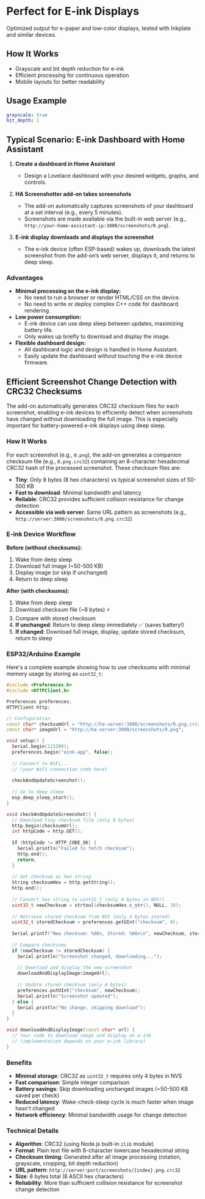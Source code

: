 # Perfect for E-ink Displays

Optimized output for e-paper and low-color displays, tested with Inkplate and similar devices.

## How It Works
- Grayscale and bit depth reduction for e-ink
- Efficient processing for continuous operation
- Mobile layouts for better readability

## Usage Example
```yaml
grayscale: true
bit_depth: 1
```

## Typical Scenario: E-ink Dashboard with Home Assistant

1. **Create a dashboard in Home Assistant**
	 - Design a Lovelace dashboard with your desired widgets, graphs, and controls.

2. **HA Screenshotter add-on takes screenshots**
	 - The add-on automatically captures screenshots of your dashboard at a set interval (e.g., every 5 minutes).
	 - Screenshots are made available via the built-in web server (e.g., `http://your-home-assistant-ip:3000/screenshots/0.png`).

3. **E-ink display downloads and displays the screenshot**
	 - The e-ink device (often ESP-based) wakes up, downloads the latest screenshot from the add-on’s web server, displays it, and returns to deep sleep.

### Advantages
- **Minimal processing on the e-ink display:**
	- No need to run a browser or render HTML/CSS on the device.
	- No need to write or deploy complex C++ code for dashboard rendering.
- **Low power consumption:**
	- E-ink device can use deep sleep between updates, maximizing battery life.
	- Only wakes up briefly to download and display the image.
- **Flexible dashboard design:**
	- All dashboard logic and design is handled in Home Assistant.
	- Easily update the dashboard without touching the e-ink device firmware.

## Efficient Screenshot Change Detection with CRC32 Checksums

The add-on automatically generates CRC32 checksum files for each screenshot, enabling e-ink devices to efficiently detect when screenshots have changed without downloading the full image. This is especially important for battery-powered e-ink displays using deep sleep.

### How It Works

For each screenshot (e.g., `0.png`), the add-on generates a companion checksum file (e.g., `0.png.crc32`) containing an 8-character hexadecimal CRC32 hash of the processed screenshot. These checksum files are:

- **Tiny**: Only 8 bytes (8 hex characters) vs typical screenshot sizes of 50-500 KB
- **Fast to download**: Minimal bandwidth and latency
- **Reliable**: CRC32 provides sufficient collision resistance for change detection
- **Accessible via web server**: Same URL pattern as screenshots (e.g., `http://server:3000/screenshots/0.png.crc32`)

### E-ink Device Workflow

**Before (without checksums):**
1. Wake from deep sleep
2. Download full image (~50-500 KB)
3. Display image (or skip if unchanged)
4. Return to deep sleep

**After (with checksums):**
1. Wake from deep sleep
2. Download checksum file (~8 bytes) ⚡
3. Compare with stored checksum
4. **If unchanged**: Return to deep sleep immediately ✅ (saves battery!)
5. **If changed**: Download full image, display, update stored checksum, return to sleep

### ESP32/Arduino Example

Here's a complete example showing how to use checksums with minimal memory usage by storing as `uint32_t`:

```cpp
#include <Preferences.h>
#include <HTTPClient.h>

Preferences preferences;
HTTPClient http;

// Configuration
const char* checksumUrl = "http://ha-server:3000/screenshots/0.png.crc32";
const char* imageUrl = "http://ha-server:3000/screenshots/0.png";

void setup() {
  Serial.begin(115200);
  preferences.begin("eink-app", false);
  
  // Connect to WiFi...
  // (your WiFi connection code here)
  
  checkAndUpdateScreenshot();
  
  // Go to deep sleep
  esp_deep_sleep_start();
}

void checkAndUpdateScreenshot() {
  // Download tiny checksum file (only 8 bytes)
  http.begin(checksumUrl);
  int httpCode = http.GET();
  
  if (httpCode != HTTP_CODE_OK) {
    Serial.println("Failed to fetch checksum");
    http.end();
    return;
  }
  
  // Get checksum as hex string
  String checksumHex = http.getString();
  http.end();
  
  // Convert hex string to uint32_t (only 4 bytes in NVS!)
  uint32_t newChecksum = strtoul(checksumHex.c_str(), NULL, 16);
  
  // Retrieve stored checksum from NVS (only 4 bytes stored)
  uint32_t storedChecksum = preferences.getUInt("checksum", 0);
  
  Serial.printf("New checksum: %08x, Stored: %08x\n", newChecksum, storedChecksum);
  
  // Compare checksums
  if (newChecksum != storedChecksum) {
    Serial.println("Screenshot changed, downloading...");
    
    // Download and display the new screenshot
    downloadAndDisplayImage(imageUrl);
    
    // Update stored checksum (only 4 bytes)
    preferences.putUInt("checksum", newChecksum);
    Serial.println("Screenshot updated");
  } else {
    Serial.println("No change, skipping download");
  }
}

void downloadAndDisplayImage(const char* url) {
  // Your code to download image and display on e-ink
  // (implementation depends on your e-ink library)
}
```

### Benefits

- **Minimal storage**: CRC32 as `uint32_t` requires only 4 bytes in NVS
- **Fast comparison**: Simple integer comparison
- **Battery savings**: Skip downloading unchanged images (~50-500 KB saved per check)
- **Reduced latency**: Wake-check-sleep cycle is much faster when image hasn't changed
- **Network efficiency**: Minimal bandwidth usage for change detection

### Technical Details

- **Algorithm**: CRC32 (using Node.js built-in `zlib` module)
- **Format**: Plain text file with 8-character lowercase hexadecimal string
- **Checksum timing**: Generated after all image processing (rotation, grayscale, cropping, bit depth reduction)
- **URL pattern**: `http://server:port/screenshots/{index}.png.crc32`
- **Size**: 8 bytes total (8 ASCII hex characters)
- **Reliability**: More than sufficient collision resistance for screenshot change detection